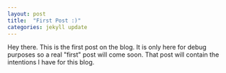```yaml
---
layout: post
title:  "First Post :)"
categories: jekyll update
---
```


Hey there. This is the first post on the blog. It is only here for debug purposes so a real "first" post will come soon. That post will contain the intentions I have for this blog.
